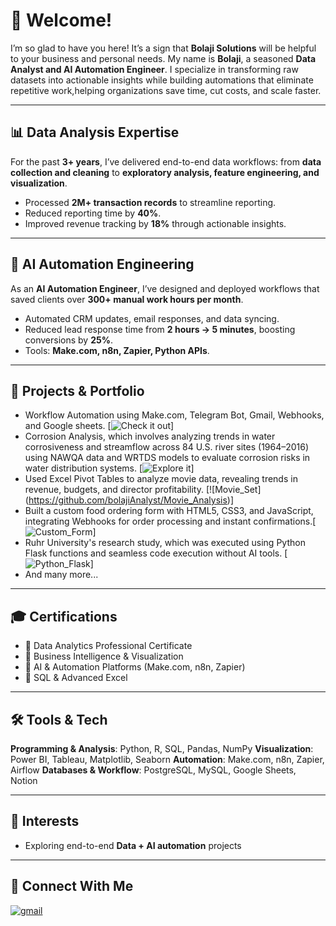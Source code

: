 # 👋 Welcome!

I’m so glad to have you here! It’s a sign that **Bolaji Solutions** will be helpful to your business and personal needs. My name is **Bolaji**, a seasoned **Data Analyst and AI Automation Engineer**. I specialize in transforming raw datasets into actionable insights while building automations that eliminate repetitive work,helping organizations save time, cut costs, and scale faster.

---
## 📊 Data Analysis Expertise
For the past **3+ years**, I’ve delivered end-to-end data workflows: from **data collection and cleaning** to **exploratory analysis, feature engineering, and visualization**.
* Processed **2M+ transaction records** to streamline reporting.
* Reduced reporting time by **40%**.
* Improved revenue tracking by **18%** through actionable insights.

---
## 🤖 AI Automation Engineering
As an **AI Automation Engineer**, I’ve designed and deployed workflows that saved clients over **300+ manual work hours per month**.
* Automated CRM updates, email responses, and data syncing.
* Reduced lead response time from **2 hours → 5 minutes**, boosting conversions by **25%**.
* Tools: **Make.com, n8n, Zapier, Python APIs**.

---
## 🚀 Projects & Portfolio
* Workflow Automation using Make.com, Telegram Bot, Gmail, Webhooks, and Google sheets. [![Check it out](https://github.com/bolajiAnalyst/AutomationWorkflow)]
* Corrosion Analysis, which involves analyzing trends in water corrosiveness and streamflow across 84 U.S. river sites (1964–2016) using NAWQA data and WRTDS models to evaluate corrosion risks in water distribution systems. [![Explore it](https://github.com/bolajiAnalyst/CorrosionAnalysis)]
* Used Excel Pivot Tables to analyze movie data, revealing trends in revenue, budgets, and director profitability. [![Movie_Set] (https://github.com/bolajiAnalyst/Movie_Analysis)]
* Built a custom food ordering form with HTML5, CSS3, and JavaScript, integrating Webhooks for order processing and instant confirmations.[![Custom_Form](https://github.com/bolajiAnalyst/Food_Ordering_Form)]
* Ruhr University's research study, which was executed using Python Flask functions and seamless code execution without AI tools.
  [![Python_Flask](https://github.com/bolajiAnalyst/studyPythonFlask)]
* And many more...
---
## 🎓 Certifications
* 📜 Data Analytics Professional Certificate
* 📜 Business Intelligence & Visualization
* 📜 AI & Automation Platforms (Make.com, n8n, Zapier)
* 📜 SQL & Advanced Excel

---
## 🛠️ Tools & Tech
**Programming & Analysis**: Python, R, SQL, Pandas, NumPy
**Visualization**: Power BI, Tableau, Matplotlib, Seaborn
**Automation**: Make.com, n8n, Zapier, Airflow
**Databases & Workflow**: PostgreSQL, MySQL, Google Sheets, Notion

---
## 🌱 Interests
* Exploring end-to-end **Data + AI automation** projects

---
## 🔗 Connect With Me
[![gmail](https://img.shields.io/badge/Email-D14836?style=for-the-badge\&logo=gmail\&logoColor=white)](prompttrainer12@gmail.com)
